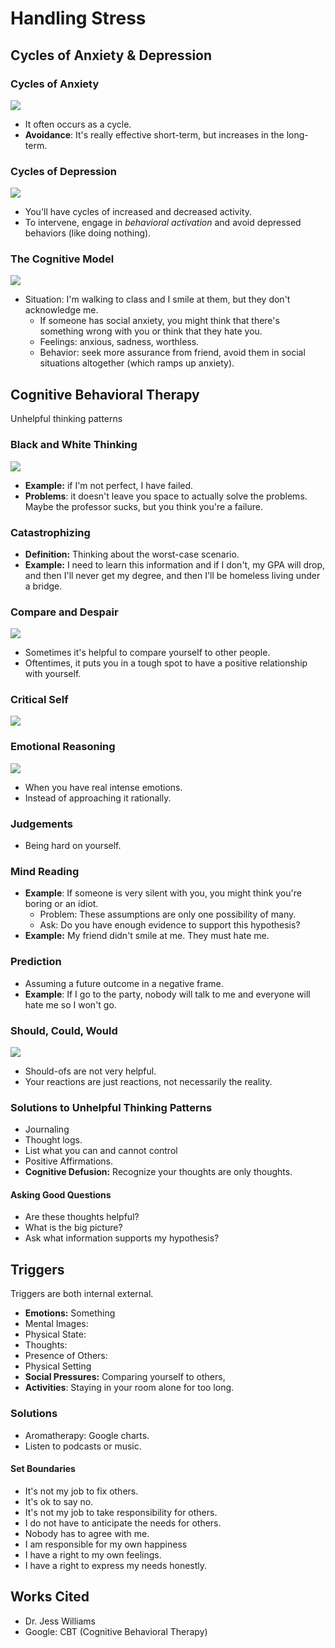 # Handling Stress

## Cycles of Anxiety & Depression

### Cycles of Anxiety

![](../.gitbook/assets/image%20%28440%29.png)

* It often occurs as a cycle.
* **Avoidance**: It's really effective short-term, but increases in the long-term.

### Cycles of Depression

![](../.gitbook/assets/image%20%28438%29.png)

* You'll have cycles of increased and decreased activity.
* To intervene, engage in _behavioral activation_ and avoid depressed behaviors \(like doing nothing\).

### The Cognitive Model

![](../.gitbook/assets/image%20%28436%29.png)

* Situation: I'm walking to class and I smile at them, but they don't acknowledge me.
  * If someone has social anxiety, you might think that there's something wrong with you or think that they hate you.
  * Feelings: anxious, sadness, worthless.
  * Behavior: seek more assurance from friend, avoid them in social situations altogether \(which ramps up anxiety\).

## Cognitive Behavioral Therapy

Unhelpful thinking patterns

### Black and White Thinking

![](../.gitbook/assets/image%20%28437%29.png)

* **Example:** if I'm not perfect, I have failed.
* **Problems**: it doesn't leave you space to actually solve the problems. Maybe the professor sucks, but you think you're a failure. 

### Catastrophizing

* **Definition:** Thinking about the worst-case scenario.
* **Example:** I need to learn this information and if I don't, my GPA will drop, and then I'll never get my degree, and then I'll be homeless living under a bridge.

### Compare and Despair

![](../.gitbook/assets/image%20%28442%29.png)

* Sometimes it's helpful to compare yourself to other people.
* Oftentimes, it puts you in a tough spot to have a positive relationship with yourself.

### Critical Self

![](../.gitbook/assets/image%20%28435%29.png)

### Emotional Reasoning

![](../.gitbook/assets/image%20%28441%29.png)

* When you have real intense emotions.
* Instead of approaching it rationally.

### Judgements

* Being hard on yourself.

### Mind Reading

* **Example**: If someone is very silent with you, you might think you're boring or an idiot.
  * Problem: These assumptions are only one possibility of many.
  * Ask: Do you have enough evidence to support this hypothesis?
* **Example:** My friend didn't smile at me. They must hate me.

### Prediction

* Assuming a future outcome in a negative frame.
* **Example**: If I go to the party, nobody will talk to me and everyone will hate me so I won't go.

### Should, Could, Would

![](../.gitbook/assets/image%20%28439%29.png)

* Should-ofs are not very helpful.
* Your reactions are just reactions, not necessarily the reality.

### Solutions to Unhelpful Thinking Patterns

* Journaling
* Thought logs.
* List what you can and cannot control
* Positive Affirmations.
* **Cognitive Defusion:** Recognize your thoughts are only thoughts.

#### Asking Good Questions

* Are these thoughts helpful?
* What is the big picture?
* Ask what information supports my hypothesis?

## Triggers

Triggers are both internal external.

* **Emotions:** Something
* Mental Images: 
* Physical State: 
* Thoughts: 
* Presence of Others: 
* Physical Setting
* **Social Pressures:** Comparing yourself to others, 
* **Activities**: Staying in your room alone for too long. 

### Solutions

* Aromatherapy: Google charts.
* Listen to podcasts or music.

#### Set Boundaries

* It's not my job to fix others.
* It's ok to say no.
* It's not my job to take responsibility for others.
* I do not have to anticipate the needs for others.
* Nobody has to agree with me.
* I am responsible for my own happiness
* I have a right to my own feelings.
* I have a right to express my needs honestly.

## Works Cited

* Dr. Jess Williams
* Google: CBT \(Cognitive Behavioral Therapy\)

